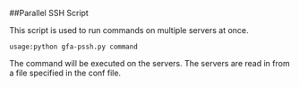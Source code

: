##Parallel SSH Script

This script is used to run commands on multiple servers at once.

``usage:python gfa-pssh.py command``

The command will be executed on the servers. The servers are read in from a file specified in the conf file.
